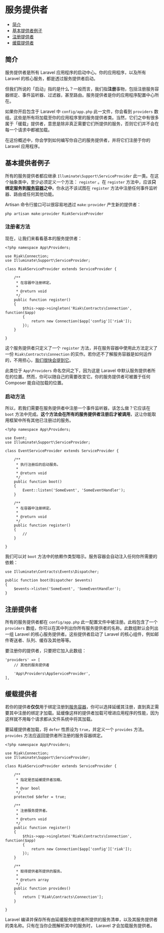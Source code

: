 # 服务提供者

- [简介](#introduction)
- [基本提供者例子](#basic-provider-example)
- [注册提供者](#registering-providers)
- [缓载提供者](#deferred-providers)

<a name="introduction"></a>
## 简介

服务提供者是所有 Laravel 应用程序的启动中心。你的应用程序，以及所有 Laravel 的核心服务，都是透过服务提供者启动。

但我们所说的「启动」指的是什么？一般而言，我们指**注册**事物，包括注册服务容器绑定、事件监听器、过滤器，甚至路由。服务提供者是你的应用程序配置中心所在。

如果你开启包含于 Laravel 中 `config/app.php` 此一文件，你会看到 `providers` 数组。这些是所有将加载至你的应用程序里的服务提供者类。当然，它们之中有很多属于「缓载」提供者，意思是除非真正需要它们所提供的服务，否则它们并不会在每一个请求中都被加载。

在这份概述中，你会学到如何编写你自己的服务提供者，并将它们注册于你的 Laravel 应用程序。

<a name="basic-provider-example"></a>
## 基本提供者例子

所有的服务提供者都应继承 `Illuminate\Support\ServiceProvider` 此一类。在这个抽象类中，至少必须定义一个方法： `register` 。在 `register` 方法中，应该**只绑定服务到[服务容器](/docs/5.0/container)之中**。你永远不该试图在 `register` 方法中注册任何事件监听器、路由或任何其他功能。

Artisan 命令行接口可以很容易地透过 `make:provider` 产生新的提供者：

	php artisan make:provider RiakServiceProvider

### 注册者方法

现在，让我们来看看基本的服务提供者：

	<?php namespace App\Providers;

	use Riak\Connection;
	use Illuminate\Support\ServiceProvider;

	class RiakServiceProvider extends ServiceProvider {

		/**
		 * 在容器中注册绑定。
		 *
		 * @return void
		 */
		public function register()
		{
			$this->app->singleton('Riak\Contracts\Connection', function($app)
			{
				return new Connection($app['config']['riak']);
			});
		}

	}

这个服务提供者只定义了一个 `register` 方法，并在服务容器中使用此方法定义了一份 `Riak\Contracts\Connection` 的实作。若你还不了解服务容器是如何运作的，不用担心，[我们很快会提到它](/docs/5.0/container)。

此类位于 `App\Providers` 命名空间之下，因为这是 Laravel 中默认服务提供者所在的位置。然而，你可以随自己的需要改变它。你的服务提供者可被置于任何 Composer 能自动加载的位置。

### 启动方法

所以，若我们需要在服务提供者中注册一个事件监听器，该怎么做？它应该在 `boot` 方法中完成。**这个方法会在所有的服务提供者注册后才被调用**，这让你能取用框架中所有其他已注册过的服务。

	<?php namespace App\Providers;

	use Event;
	use Illuminate\Support\ServiceProvider;

	class EventServiceProvider extends ServiceProvider {

		/**
		 * 执行注册后的启动服务。
		 *
		 * @return void
		 */
		public function boot()
		{
			Event::listen('SomeEvent', 'SomeEventHandler');
		}

		/**
		 * 在容器中注册绑定。
		 *
		 * @return void
		 */
		public function register()
		{
			//
		}

	}

我们可以对 `boot` 方法中的依赖作类型暗示。服务容器会自动注入任何你所需要的依赖：

	use Illuminate\Contracts\Events\Dispatcher;

	public function boot(Dispatcher $events)
	{
		$events->listen('SomeEvent', 'SomeEventHandler');
	}

<a name="registering-providers"></a>
## 注册提供者

所有的服务提供者都在 `config/app.php` 此一配置文件中被注册。此档包含了一个 `providers` 数组，你可以在其中列出你所有服务提供者的名称。此数组默认会列出一组 Laravel 的核心服务提供者。这些提供者启动了 Laravel 的核心组件，例如邮件寄送者、队列、缓存及其他等等。

要注册你的提供者，只要把它加入此数组：

	'providers' => [
		// 其他的服务提供者

		'App\Providers\AppServiceProvider',
	],

<a name="deferred-providers"></a>
## 缓载提供者

若你的提供者**仅仅**用于绑定注册到[服务容器](/docs/5.0/container)，你可以选择延缓其注册，直到真正需要其中注册的绑定才加载。延缓像这样的提供者加载可增进应用程序的性能，因为这样就不用每个请求都从文件系统中将其加载。

要延缓提供者加载，将 `defer` 性质设为 `true`，并定义一个 `provides` 方法。 `provides` 方法应返回提供者所注册的服务容器绑定。

	<?php namespace App\Providers;

	use Riak\Connection;
	use Illuminate\Support\ServiceProvider;

	class RiakServiceProvider extends ServiceProvider {

		/**
		 * 指定是否延缓提供者加载。
		 *
		 * @var bool
		 */
		protected $defer = true;

		/**
		 * 注册服务提供者。
		 *
		 * @return void
		 */
		public function register()
		{
			$this->app->singleton('Riak\Contracts\Connection', function($app)
			{
				return new Connection($app['config']['riak']);
			});
		}

		/**
		 * 取得提供者所提供的服务。
		 *
		 * @return array
		 */
		public function provides()
		{
			return ['Riak\Contracts\Connection'];
		}

	}

Laravel 编译并保存所有由延缓服务提供者所提供的服务清单，以及其服务提供者的类名称。只有在当你企图解析其中的服务时， Laravel 才会加载服务提供者。
